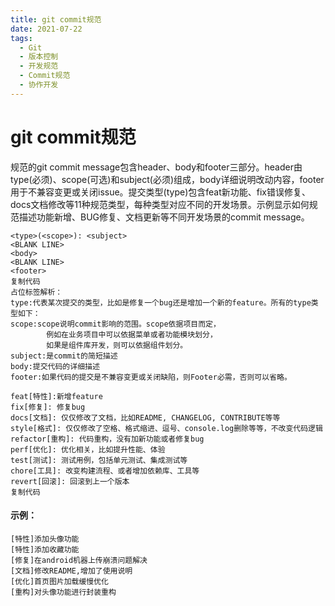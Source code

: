```yaml
---
title: git commit规范
date: 2021-07-22
tags:
  - Git
  - 版本控制
  - 开发规范
  - Commit规范
  - 协作开发
---
```


# git commit规范

<!-- DESC SEP -->
规范的git commit message包含header、body和footer三部分。header由type(必须)、scope(可选)和subject(必须)组成，body详细说明改动内容，footer用于不兼容变更或关闭issue。提交类型(type)包含feat新功能、fix错误修复、docs文档修改等11种规范类型，每种类型对应不同的开发场景。示例显示如何规范描述功能新增、BUG修复、文档更新等不同开发场景的commit message。
<!-- DESC SEP -->

```
<type>(<scope>): <subject>
<BLANK LINE>
<body>
<BLANK LINE>
<footer>
复制代码
占位标签解析：
type:代表某次提交的类型，比如是修复一个bug还是增加一个新的feature。所有的type类型如下：
scope:scope说明commit影响的范围。scope依据项目而定，
		例如在业务项目中可以依据菜单或者功能模块划分，
		如果是组件库开发，则可以依据组件划分。
subject:是commit的简短描述
body:提交代码的详细描述
footer:如果代码的提交是不兼容变更或关闭缺陷，则Footer必需，否则可以省略。

feat[特性]:新增feature 
fix[修复]: 修复bug     
docs[文档]: 仅仅修改了文档，比如README, CHANGELOG, CONTRIBUTE等等
style[格式]: 仅仅修改了空格、格式缩进、逗号、console.log删除等等，不改变代码逻辑
refactor[重构]: 代码重构，没有加新功能或者修复bug
perf[优化]: 优化相关，比如提升性能、体验
test[测试]: 测试用例，包括单元测试、集成测试等
chore[工具]: 改变构建流程、或者增加依赖库、工具等
revert[回滚]: 回滚到上一个版本
复制代码
```



#### 示例：

```
[特性]添加头像功能
[特性]添加收藏功能
[修复]在android机器上传崩溃问题解决
[文档]修改README,增加了使用说明
[优化]首页图片加载缓慢优化
[重构]对头像功能进行封装重构
```